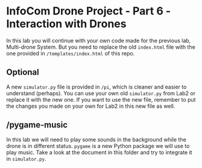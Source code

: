 # InfoCom Drone Project - Part 6 -Interaction with Drones

In this lab you will continue with your own code made for the previous lab, Multi-drone System. But you need to replace the old `index.html` file with the one provided in `/templates/index.html` of this repo.

## Optional
A new `simulator.py` file is provided in `/pi`, which is cleaner and easier to understand (perhaps). You can use your own old `simulator.py` from Lab2 or replace it with the new one. If you want to use the new file, remember to put the changes you made on your own for Lab2 in this new file as well.

## /pygame-music
In this lab we will need to play some sounds in the background while the drone is in different status. `pygame` is a new Python package we will use to play music. Take a look at the document in this folder and try to integrate it in `simulator.py`.
